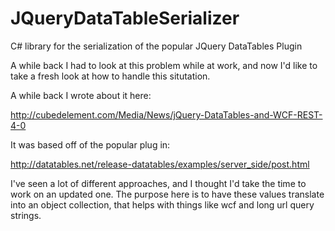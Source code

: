 JQueryDataTableSerializer
=========================

C# library for the serialization of the popular JQuery DataTables Plugin

A while back I had to look at this problem while at work, and now I'd like to take a fresh look at how to handle this situtation. 

A while back I wrote about it here:

http://cubedelement.com/Media/News/jQuery-DataTables-and-WCF-REST-4-0

It was based off of the popular plug in:

http://datatables.net/release-datatables/examples/server_side/post.html

I've seen a lot of different approaches, and I thought I'd take the time to work on an updated one. The purpose here is to have these values translate into an object collection, that helps with things like wcf and long url query strings.
